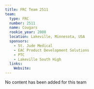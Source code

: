 ```yaml
---
title: FRC Team 2511
team:
  type: FRC
  number: 2511
  name: Cougars
  rookie_year: 2008
  location: Lakeville, Minnesota, USA
  sponsors:
    - St. Jude Medical
    - EAC Product Development Solutions
    - PTC
    - Lakeville South High
  links:
    Website: 
---
```

No content has been added for this team